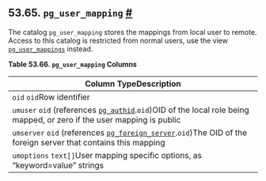 ## 53.65. `pg_user_mapping` [#](#CATALOG-PG-USER-MAPPING)

The catalog `pg_user_mapping` stores the mappings from local user to remote. Access to this catalog is restricted from normal users, use the view [`pg_user_mappings`](view-pg-user-mappings.html "54.34. pg_user_mappings") instead.

**Table 53.66. `pg_user_mapping` Columns**

| Column TypeDescription                                                                                                                                                       |
| ---------------------------------------------------------------------------------------------------------------------------------------------------------------------------- |
| `oid` `oid`Row identifier                                                                                                                                                    |
| `umuser` `oid` (references [`pg_authid`](catalog-pg-authid.html "53.8. pg_authid").`oid`)OID of the local role being mapped, or zero if the user mapping is public           |
| `umserver` `oid` (references [`pg_foreign_server`](catalog-pg-foreign-server.html "53.24. pg_foreign_server").`oid`)The OID of the foreign server that contains this mapping |
| `umoptions` `text[]`User mapping specific options, as “keyword=value” strings                                                                                                |